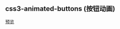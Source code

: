 ## css3-animated-buttons (按钮动画)

[预览](https://cl9000.gitee.io/web-code/web-css/css3-animated-buttons/)